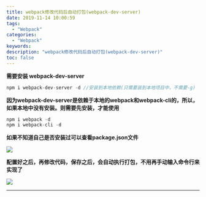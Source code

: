 ```yaml
---
title: webpack修改代码后自动打包(webpack-dev-server)
date: 2019-11-14 10:00:59
tags:
  - "Webpack"
categories:
  - "Webpack"
keywords:
description: "webpack修改代码后自动打包(webpack-dev-server)"
toc: false
---
```


**需要安装 webpack-dev-server**

``` js
npm i webpack-dev-server -d //安装到本地依赖(只需要装到本地项目中，不需要-g)
```

**因为webpack-dev-server是依赖于本地的webpack和webpack-cli的，所以，如果本地中没有安装。则需要先安装，才能使用**

``` js
npm i webpack -d
npm i webpack-cli -d
```

**如果不知道自己是否安装过可以查看package.json文件**

![](https://wx2.sinaimg.cn/large/ed984376ly1g8xc66rti4j20re0heq33.jpg)

**配置好之后，再修改代码，保存之后，会自动执行打包，不用再手动输入命令行来实现了**

![](https://wx3.sinaimg.cn/large/ed984376ly1g8xc6b8kz0j20xi0buaab.jpg)

---



